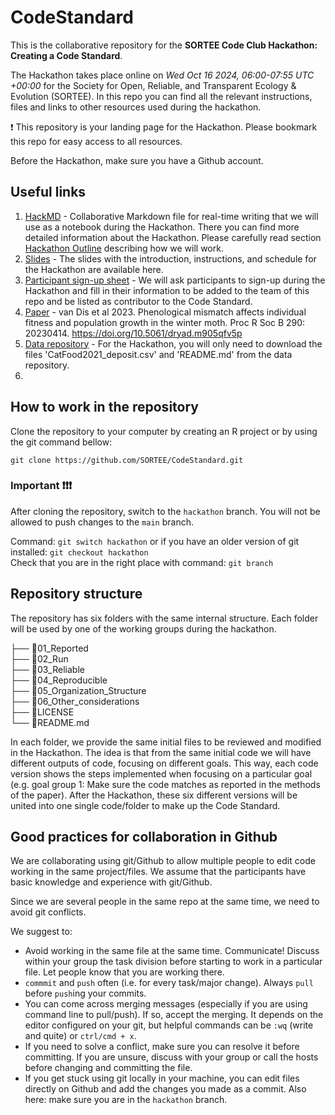 # CodeStandard

This is the collaborative repository for the **SORTEE Code Club Hackathon: Creating a Code Standard**.

The Hackathon takes place online on _Wed Oct 16 2024, 06:00-07:55 UTC +00:00_ for the Society for Open, Reliable, and Transparent Ecology & Evolution (SORTEE). In this repo you can find all the relevant instructions, files and links to other resources used during the hackathon. 

❗ This repository is your landing page for the Hackathon. Please bookmark this repo for easy access to all resources.

Before the Hackathon, make sure you have a Github account. 

## Useful links

1. [HackMD](https://hackmd.io/kxNotAiRQdaIq62pkQ2K_A) - Collaborative Markdown file for real-time writing that we will use as a notebook during the Hackathon. There you can find more detailed information about the Hackathon. Please carefully read section [Hackathon Outline](https://hackmd.io/kxNotAiRQdaIq62pkQ2K_A#Hackathon-outline) describing how we will work. 
2. [Slides](https://docs.google.com/presentation/d/1fSY_UCjT8Wz---Ultba62r_sItDC2qKkmnwcY78LEuY/edit?usp=sharing) - The slides with the introduction, instructions, and schedule for the Hackathon are available here. 
3. [Participant sign-up sheet](https://docs.google.com/spreadsheets/d/1U3LnAbkklFMbEmkUIWbzjq7RAtb_xPedyc2VvixNRDE/edit?usp=sharing) - We will ask participants to sign-up during the Hackathon and fill in their information to be added to the team of this repo and be listed as contributor to the Code Standard. 
4. [Paper](https://royalsocietypublishing.org/doi/10.1098/rspb.2023.0414) - van Dis et al 2023. Phenological mismatch affects individual fitness and population growth in the winter moth. Proc R Soc B 290: 20230414. https://doi.org/10.5061/dryad.m905qfv5p
5. [Data repository](https://datadryad.org/stash/dataset/doi:10.5061/dryad.m905qfv5p) - For the Hackathon, you will only need to download the files 'CatFood2021_deposit.csv' and 'README.md' from the data repository.
6. 

## How to work in the repository

Clone the repository to your computer by creating an R project or by using the git command bellow: 

`git clone https://github.com/SORTEE/CodeStandard.git` 

### Important :exclamation::exclamation::exclamation: 

After cloning the repository, switch to the `hackathon` branch. You will not be allowed to push changes to the `main` branch.     

Command: `git switch hackathon` or if you have an older version of git installed: `git checkout hackathon`    
Check that you are in the right place with command: `git branch`  

## Repository structure

The repository has six folders with the same internal structure. Each folder will be used by one of the working groups during the hackathon. 

├── :open_file_folder:01_Reported  
├── :open_file_folder:02_Run  
├── :open_file_folder:03_Reliable  
├── :open_file_folder:04_Reproducible  
├── :open_file_folder:05_Organization_Structure  
├── :open_file_folder:06_Other_considerations   
├── :page_facing_up:LICENSE  
└── :page_facing_up:README.md  

In each folder, we provide the same initial files to be reviewed and modified in the Hackathon. The idea is that from the same initial code we will have different outputs of code, focusing on different goals. This way, each code version shows the steps implemented when focusing on a particular goal (e.g. goal group 1: Make sure the code matches as reported in the methods of the paper). After the Hackathon, these six different versions will be united into one single code/folder to make up the Code Standard. 

## Good practices for collaboration in Github

We are collaborating using git/Github to allow multiple people to edit code working in the same project/files. We assume that the participants have basic knowledge and experience with git/Github. 

Since we are several people in the same repo at the same time, we need to avoid git conflicts. 

We suggest to: 

- Avoid working in the same file at the same time. Communicate! Discuss within your group the task division before starting to work in a particular file. Let people know that you are working there. 
- ```commmit``` and ```push``` often (i.e. for every task/major change). Always ```pull``` before ```push```ing your commits. 
- You can come across merging messages (especially if you are using command line to pull/push). If so, accept the merging. It depends on the editor configured on your git, but helpful commands can be `:wq` (write and quite) or `ctrl/cmd + x`.
- If you need to solve a conflict, make sure you can resolve it before committing. If you are unsure, discuss with your group or call the hosts before changing and committing the file. 
- If you get stuck using git locally in your machine, you can edit files directly on Github and add the changes you made as a commit. Also here: make sure you are in the `hackathon` branch.

